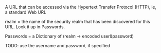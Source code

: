 A URL that can be accessed via the Hypertext Transfer Protocol (HTTP), ie, a standard Web URL

realm = the name of the security realm that has been discovered for this URL.   Look it up in Passwords.

Passwords = a Dictionary of (realm -> encoded user&password)


TODO: use the username and password, if specified
